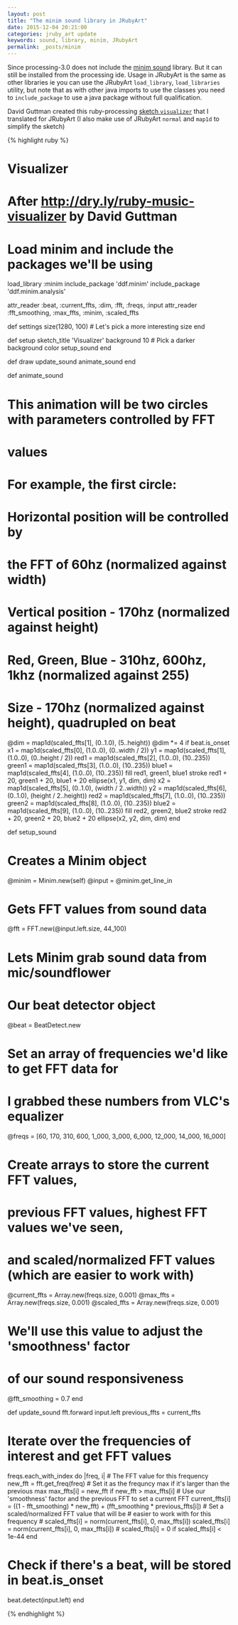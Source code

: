 ```yaml
---
layout: post
title: "The minim sound library in JRubyArt"
date: 2015-12-04 20:21:00
categories: jruby_art update
keywords: sound, library, minim, JRubyArt
permalink: _posts/minim
---
```


Since processing-3.0 does not include the [minim sound][minim] library. But it can still be installed from the processing ide. Usage in JRubyArt is the same as other libraries ie you can use the JRubyArt `load_library`, `load_libraries` utility, but note that as with other java imports to use the classes you need to `include_package` to use a java package without full qualification.

David Guttman created this ruby-processing [sketch `visualizer`][visualize] that I translated for JRubyArt (I also make use of JRubyArt `normal` and `map1d` to simplify the sketch)

{% highlight ruby %}
# Visualizer
# After http://dry.ly/ruby-music-visualizer by David Guttman
# Load minim and include the packages we'll be using
load_library :minim
include_package 'ddf.minim'
include_package 'ddf.minim.analysis'

attr_reader :beat, :current_ffts, :dim, :fft, :freqs, :input
attr_reader :fft_smoothing, :max_ffts, :minim, :scaled_ffts

def settings
  size(1280, 100) # Let's pick a more interesting size
end

def setup
  sketch_title 'Visualizer'
  background 10 # Pick a darker background color
  setup_sound
end

def draw
  update_sound
  animate_sound
end

def animate_sound
  # This animation will be two circles with parameters controlled by FFT
  # values
  # For example, the first circle:
  # Horizontal position will be controlled by
  #   the FFT of 60hz (normalized against width)
  # Vertical position - 170hz (normalized against height)
  # Red, Green, Blue - 310hz, 600hz, 1khz (normalized against 255)
  # Size - 170hz (normalized against height), quadrupled on beat
  @dim = map1d(scaled_ffts[1], (0..1.0), (5..height)) 
  @dim *= 4 if beat.is_onset
  x1  = map1d(scaled_ffts[0], (1.0..0), (0..width / 2)) 
  y1  = map1d(scaled_ffts[1], (1.0..0), (0..height / 2)) 
  red1    = map1d(scaled_ffts[2], (1.0..0), (10..235))
  green1  = map1d(scaled_ffts[3], (1.0..0), (10..235)) 
  blue1   = map1d(scaled_ffts[4], (1.0..0), (10..235)) 
  fill red1, green1, blue1
  stroke red1 + 20, green1 + 20, blue1 + 20
  ellipse(x1, y1, dim, dim)
  x2 = map1d(scaled_ffts[5], (0..1.0), (width / 2..width))
  y2 = map1d(scaled_ffts[6], (0..1.0), (height / 2..height)) 
  red2    = map1d(scaled_ffts[7], (1.0..0), (10..235)) 
  green2  = map1d(scaled_ffts[8], (1.0..0), (10..235)) 
  blue2   = map1d(scaled_ffts[9], (1.0..0), (10..235)) 
  fill red2, green2, blue2
  stroke red2 + 20, green2 + 20, blue2 + 20
  ellipse(x2, y2, dim, dim)
end

def setup_sound
  # Creates a Minim object
  @minim = Minim.new(self)
  @input = @minim.get_line_in  
  # Gets FFT values from sound data
  @fft = FFT.new(@input.left.size, 44_100)
  # Lets Minim grab sound data from mic/soundflower
  # Our beat detector object
  @beat = BeatDetect.new
  # Set an array of frequencies we'd like to get FFT data for
  # I grabbed these numbers from VLC's equalizer
  @freqs = [60, 170, 310, 600, 1_000, 3_000, 6_000, 12_000, 14_000, 16_000]
  # Create arrays to store the current FFT values,
  # previous FFT values, highest FFT values we've seen,
  # and scaled/normalized FFT values (which are easier to work with)
  @current_ffts = Array.new(freqs.size, 0.001)
  @max_ffts = Array.new(freqs.size, 0.001)
  @scaled_ffts = Array.new(freqs.size, 0.001)
  # We'll use this value to adjust the 'smoothness' factor
  # of our sound responsiveness
  @fft_smoothing = 0.7
end

def update_sound
  fft.forward input.left
  previous_ffts = current_ffts
  # Iterate over the frequencies of interest and get FFT values
  freqs.each_with_index do |freq, i|
    # The FFT value for this frequency
    new_fft = fft.get_freq(freq)
    # Set it as the frequncy max if it's larger than the previous max
    max_ffts[i] = new_fft if new_fft > max_ffts[i]
    # Use our 'smoothness' factor and the previous FFT to set a current FFT
    current_ffts[i] =
      ((1 - fft_smoothing) * new_fft) + (fft_smoothing * previous_ffts[i])
    # Set a scaled/normalized FFT value that will be
    #   easier to work with for this frequency
    # scaled_ffts[i] = norm(current_ffts[i], 0, max_ffts[i])
    scaled_ffts[i] = norm(current_ffts[i], 0, max_ffts[i])
    # scaled_ffts[i] = 0 if scaled_ffts[i] < 1e-44
  end

  # Check if there's a beat, will be stored in beat.is_onset
  beat.detect(input.left)
end

{% endhighlight %}

[minim]:http://code.compartmental.net/minim
[visualize]:http://dry.ly/ruby-music-visualizer
